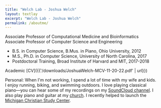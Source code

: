 ```yaml
---
title: "Welch Lab - Joshua Welch"
layout: textlay
excerpt: "Welch Lab - Joshua Welch"
permalink: /aboutme/
---
```

Associate Professor of Computational Medicine and Bioinformatics
Associate Professor of Computer Science and Engineering
- B.S. in Computer Science, B.Mus. in Piano, Ohio University, 2012
- M.S., Ph.D. in Computer Science, University of North Carolina, 2017
- Postdoctoral Training, Broad Institute of Harvard and MIT, 2017-2018

Academic [CV]({{'/downloads/JoshuaWelch-MCV-11-20-22.pdf' | url}})

Personal:
When I'm not working, I spend a lot of time with my wife and kids. I enjoy running, biking, and swimming outdoors.
I love playing classical piano&mdash;you can hear some of my recordings on my [SoundCloud channel](https://on.soundcloud.com/ppr1C). I also play piano and guitar at my [church](https://www.redeemera2.org/). I recently helped to launch the [Michigan Christian Study Center](https://bit.ly/mcsc-alumnimagazine).
